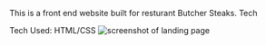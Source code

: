 This is a front end website built for resturant Butcher Steaks. Tech 

Tech Used: HTML/CSS
![screenshot of landing page](https://i.imgur.com/QcDekE6.png)